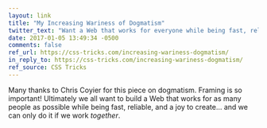 ```yaml
---
layout: link
title: "My Increasing Wariness of Dogmatism"
twitter_text: "Want a Web that works for everyone while being fast, reliable, & a joy to create? We need to work *together*."
date: 2017-01-05 13:49:34 -0500
comments: false
ref_url: https://css-tricks.com/increasing-wariness-dogmatism/
in_reply_to: https://css-tricks.com/increasing-wariness-dogmatism/
ref_source: CSS Tricks
---
```


Many thanks to Chris Coyier for this piece on dogmatism. Framing is so important! Ultimately we all want to build a Web that works for as many people as possible while being fast, reliable, and a joy to create… and we can only do it if we work *together*.